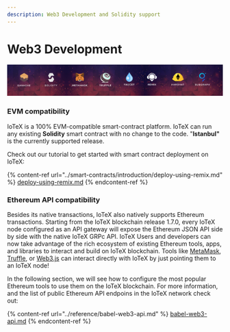 ```yaml
---
description: Web3 Development and Solidity support
---
```


# Web3 Development

![](<../.gitbook/assets/image (48) (1).png>)

### EVM compatibility

IoTeX is a 100% EVM-compatible smart-contract platform. IoTeX can run any existing **Solidity** smart contract with no change to the code. "**Istanbul"** is the currently supported release.

Check out our tutorial to get started with smart contract deployment on IoTeX:

{% content-ref url="../smart-contracts/introduction/deploy-using-remix.md" %}
[deploy-using-remix.md](../smart-contracts/introduction/deploy-using-remix.md)
{% endcontent-ref %}

### Ethereum API compatibility

Besides its native transactions, IoTeX also natively supports Ethereum transactions. Starting from the IoTeX blockchain release 1.7.0, every IoTeX node configured as an API gateway will expose the Ethereum JSON API side by side with the native IoTeX GRPc API. IoTeX Users and developers can now take advantage of the rich ecosystem of existing Ethereum tools, apps, and libraries to interact and build on IoTeX blockchain. Tools like [MetaMask](../get-started/iotex-wallets/metamask.md), [Truffle](truffle.md), or [Web3.js](https://web3js.readthedocs.io/en/v1.7.1/) can interact directly with IoTeX by just pointing them to an IoTeX node!

In the following section, we will see how to configure the most popular Ethereum tools to use them on the IoTeX blockchain. For more information, and the list of public Ethereum API endpoins in the IoTeX network check out:

{% content-ref url="../reference/babel-web3-api.md" %}
[babel-web3-api.md](../reference/babel-web3-api.md)
{% endcontent-ref %}
